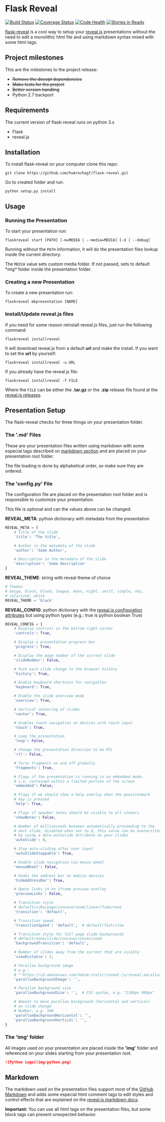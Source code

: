 # Flask Reveal

[![Build Status](https://travis-ci.org/humrochagf/flask-reveal.svg?branch=master)](https://travis-ci.org/humrochagf/flask-reveal) [![Coverage Status](https://coveralls.io/repos/humrochagf/flask-reveal/badge.png?branch=master)](https://coveralls.io/r/humrochagf/flask-reveal?branch=master) [![Code Health](https://landscape.io/github/humrochagf/flask-reveal/master/landscape.png)](https://landscape.io/github/humrochagf/flask-reveal/master) [![Stories in Ready](https://badge.waffle.io/humrochagf/flask-reveal.png?label=ready&title=Ready)](https://waffle.io/humrochagf/flask-reveal)

[flask-reveal](https://github.com/humrochagf/flask-reveal) is a cool way to setup your [reveal.js](https://github.com/hakimel/reveal.js) presentations without the need to edit a monolithic html file and using markdown syntax mixed with some html tags.

## Project milestones

This are the milestones to the project release:

- ~~Remove the docopt dependencies~~
- ~~Make tests for the project~~
- ~~Better version handling~~
- Python 2.7 backport

## Requirements

The current version of flask-reveal runs on python 3.x

- Flask
- reveal.js

## Installation

To install flask-reveal on your computer clone this repo:

```
git clone https://github.com/humrochagf/flask-reveal.git
```

Go to created folder and run:

```
python setup.py install
```

## Usage

### Running the Presentation

To start your presentation run:

```
flaskreveal start [PATH] [-m=MEDIA | --media=MEDIA] [-d | --debug]
```

Running without the `PATH` information, it will do the presentation files lookup inside the current directory.

The `MEDIA` value sets custom media folder. If not passed, sets to default **img\** folder inside the presentation folder.

### Creating a new Presentation

To create a new presentation run:

```
flaskreveal mkpresentation [NAME]
```

### Install/Update reveal.js files

If you need for some reason reinstall reveal.js files, just run the following command:

```
flaskreveal installreveal
```

It will download reveal.js from a default **url** and make the install. If you want to set the **url** by yourself:

```
flaskreveal installreveal -u URL
```

If you already have the reveal.js file:

```
flaskreveal installreveal -f FILE
```

Where the `FILE` can be either the **.tar.gz** or the **.zip** release file found at the [reveal.js releases](https://github.com/hakimel/reveal.js/releases).

## Presentation Setup

The flask-reveal checks for three things on your presentation folder.

### The '.md' Files

These are your presentation files written using markdown with some especial tags described on [markdown section](#markdown) and are placed on your presentation root folder.

The file loading is done by alphabetical order, so make sure they are ordered.

### The 'config.py' File

The configuration file are placed on the presentation root folder and is responsible to customize your presentation.

This file is optional and can the values above can be changed:

**REVEAL_META**: python dictionary with metadata from the presentation

```python
REVEAL_META = {
    # Title of the slide
    'title': 'The title',

    # Author in the metadata of the slide
    'author': 'Some Author',

    # Description in the metadata of the slide
    'description': 'Some description'
}
```

**REVEAL_THEME**: string with reveal theme of choice

```python
# Themes
# beige, black, blood, league, moon, night, serif, simple, sky,
# solarized, white
REVEAL_THEME = 'black'
```

**REVEAL_CONFIG**: python dictionary with the [reveal.js configuration attributes](https://github.com/hakimel/reveal.js/#configuration) but using python types (e.g.: true is python boolean True)

```python
REVEAL_CONFIG = {
    # Display controls in the bottom right corner
    'controls': True,

    # Display a presentation progress bar
    'progress': True,

    # Display the page number of the current slide
    'slideNumber': False,

    # Push each slide change to the browser history
    'history': True,

    # Enable keyboard shortcuts for navigation
    'keyboard': True,

    # Enable the slide overview mode
    'overview': True,

    # Vertical centering of slides
    'center': True,

    # Enables touch navigation on devices with touch input
    'touch': True,

    # Loop the presentation
    'loop': False,

    # Change the presentation direction to be RTL
    'rtl': False,

    # Turns fragments on and off globally
    'fragments': True,

    # Flags if the presentation is running in an embedded mode,
    # i.e. contained within a limited portion of the screen
    'embedded': False,

    # Flags if we should show a help overlay when the questionmark
    # key is pressed
    'help': True,

    # Flags if speaker notes should be visible to all viewers
    'showNotes': False,

    # Number of milliseconds between automatically proceeding to the
    # next slide, disabled when set to 0, this value can be overwritten
    # by using a data-autoslide attribute on your slides
    'autoSlide': 0,

    # Stop auto-sliding after user input
    'autoSlideStoppable': True,

    # Enable slide navigation via mouse wheel
    'mouseWheel': False,

    # Hides the address bar on mobile devices
    'hideAddressBar': True,

    # Opens links in an iframe preview overlay
    'previewLinks': False,

    # Transition style
    # default/cube/page/concave/zoom/linear/fade/none
    'transition': 'default',

    # Transition speed
    'transitionSpeed': 'default',  # default/fast/slow

    # Transition style for full page slide backgrounds
    # default/none/slide/concave/convex/zoom
    'backgroundTransition': 'default',

    # Number of slides away from the current that are visible
    'viewDistance': 3,

    # Parallax background image
    # e.g.:
    # "'https://s3.amazonaws.com/hakim-static/reveal-js/reveal-parallax-1.jpg'"
    'parallaxBackgroundImage': '',

    # Parallax background size
    'parallaxBackgroundSize': '',  # CSS syntax, e.g. "2100px 900px"

    # Amount to move parallax background (horizontal and vertical)
    # on slide change
    # Number, e.g. 100
    'parallaxBackgroundHorizontal': '',
    'parallaxBackgroundVertical': '',
}
```

### The 'img' folder

All images used on your presentation are placed inside the **'img'** folder and referenced on your slides starting from your presentation root.

```markdown
![Python Logo](img/python.png)
```

## Markdown

The markdown used on the presentation files support most of the [GitHub Markdown](https://help.github.com/articles/markdown-basics) and adds some especial html comment tags to edit styles and control effects that are explained on the [reveal.js markdown docs](https://github.com/hakimel/reveal.js/#markdown).

**Important:** You can use all html tags on the presentation files, but some block tags can present unexpected behavior.
